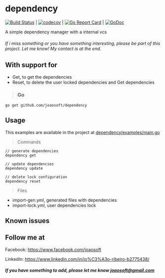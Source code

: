 # dependency
[![Build Status](https://travis-ci.org/joaosoft/dependency.svg?branch=master)](https://travis-ci.org/joaosoft/dependency) | [![codecov](https://codecov.io/gh/joaosoft/dependency/branch/master/graph/badge.svg)](https://codecov.io/gh/joaosoft/dependency) | [![Go Report Card](https://goreportcard.com/badge/github.com/joaosoft/dependency)](https://goreportcard.com/report/github.com/joaosoft/dependency) | [![GoDoc](https://godoc.org/github.com/joaosoft/dependency?status.svg)](https://godoc.org/github.com/joaosoft/dependency)

A simple dependency manager with a internal vcs

###### If i miss something or you have something interesting, please be part of this project. Let me know! My contact is at the end.

## With support for
* Get, to get the dependencies
* Reset, to delete the user locked dependencies and Get dependencies

>### Go
```
go get github.com/joaosoft/dependency
```

## Usage 
This examples are available in the project at [dependency/examples/main.go](https://github.com/joaosoft/dependency/tree/master/examples/main.go)
> Commands
```
// generate dependencies
dependency get

// update dependencies
dependency update

// delete lock configuration
dependency reset
```

> Files
* import-gen.yml, generated files with dependencies
* import-lock.yml, user dependencies lock

## Known issues

## Follow me at
Facebook: https://www.facebook.com/joaosoft

LinkedIn: https://www.linkedin.com/in/jo%C3%A3o-ribeiro-b2775438/

##### If you have something to add, please let me know joaosoft@gmail.com
